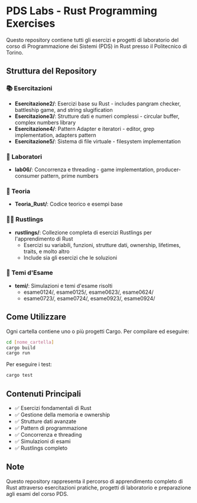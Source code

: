 # PDS Labs - Rust Programming Exercises

Questo repository contiene tutti gli esercizi e progetti di laboratorio del corso di Programmazione dei Sistemi (PDS) in Rust presso il Politecnico di Torino.

## Struttura del Repository

### 📚 Esercitazioni
- **Esercitazione2/**: Esercizi base su Rust - includes pangram checker, battleship game, and string slugification
- **Esercitazione3/**: Strutture dati e numeri complessi - circular buffer, complex numbers library
- **Esercitazione4/**: Pattern Adapter e iteratori - editor, grep implementation, adapters pattern
- **Esercitazione5/**: Sistema di file virtuale - filesystem implementation

### 🎯 Laboratori
- **lab06/**: Concorrenza e threading - game implementation, producer-consumer pattern, prime numbers

### 📖 Teoria
- **Teoria_Rust/**: Codice teorico e esempi base

### 🏋️‍♂️ Rustlings
- **rustlings/**: Collezione completa di esercizi Rustlings per l'apprendimento di Rust
  - Esercizi su variabili, funzioni, strutture dati, ownership, lifetimes, traits, e molto altro
  - Include sia gli esercizi che le soluzioni

### 📝 Temi d'Esame
- **temi/**: Simulazioni e temi d'esame risolti
  - esame0124/, esame0125/, esame0623/, esame0624/
  - esame0723/, esame0724/, esame0923/, esame0924/

## Come Utilizzare

Ogni cartella contiene uno o più progetti Cargo. Per compilare ed eseguire:

```bash
cd [nome_cartella]
cargo build
cargo run
```

Per eseguire i test:
```bash
cargo test
```

## Contenuti Principali

- ✅ Esercizi fondamentali di Rust
- ✅ Gestione della memoria e ownership
- ✅ Strutture dati avanzate
- ✅ Pattern di programmazione
- ✅ Concorrenza e threading
- ✅ Simulazioni di esami
- ✅ Rustlings completo

## Note

Questo repository rappresenta il percorso di apprendimento completo di Rust attraverso esercitazioni pratiche, progetti di laboratorio e preparazione agli esami del corso PDS.
